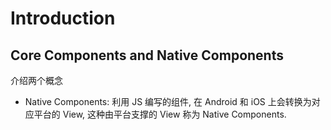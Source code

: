 # Introduction


## Core Components and Native Components

介绍两个概念

- Native Components: 利用 JS 编写的组件, 在 Android 和 iOS 上会转换为对应平台的 View, 这种由平台支撑的 View 称为 Native Components.

  